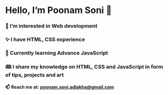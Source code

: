 #  Hello, I’m Poonam Soni 👋
### 👀 I’m interested in Web development
### ✨ I have HTML, CSS experience
### 🌱 Currently learning Advance JavaScript
### 🕮 I share my knowledge on HTML, CSS and JavaScript in form of tips, projects and art
#### 📫 Reach me at: poonam.soni.adlakha@gmail.com

<!---
poonam-adlakha/poonam-adlakha is a ✨ special ✨ repository because its `README.md` (this file) appears on your GitHub profile.
You can click the Preview link to take a look at your changes.
--->
